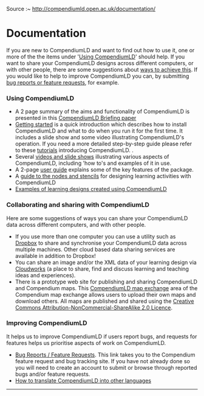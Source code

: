 
Source :~ <http://compendiumld.open.ac.uk/documentation/>

# Documentation

If you are new to CompendiumLD and want to find out how to use it, one or more of the the items under '[Using CompendiumLD](#using)' should help. If you want to share your CompendiumLD designs across different computers, or with other people, there are some suggestions about [ways to achieve this](#collaborateshare "Collaborating and sharing with CompendiumLD"). If you would like to help to improve CompendiumLD you can, by submitting [bug reports or feature requests](#improve "Improving CompendiumLD"), for example.

### <a name="using" id="using"></a> Using CompendiumLD

*   A 2 page summary of the aims and functionality of CompendiumLD is presented in this [CompendiumLD Briefing paper](../documentation/version1.0/QuickRefGuides/CompendiumLD-briefing-paper.pdf)
*   [Getting started](../gettingstarted.html) is a quick introduction which describes how to install CompendiumLD and what to do when you run it for the first time. It includes a slide show and some video illustrating CompendiumLD's operation. If you need a more detailed step-by-step guide please refer to these [tutorials](../documentation/version1.0/tutorials/) introducing CompendiumLD. .
*   Several [videos and slide shows](../documentation/version1.0/videos/) illustrating various aspects of CompendiumLD, including 'how to's and examples of it in use.
*   A 2-page [user guide](../documentation/version1.0/QuickRefGuides/userguide.pdf) explains some of the key features of the package.
*   A [guide to the nodes and stencils](../documentation/version1.0/QuickRefGuides/stencilsAndNodes/) for designing learning activities with CompendiumLD
*   [Examples of learning designs created using CompendiumLD](../documentation/examples)

### <a name="collaborateshare" id="collaborateshare"></a> Collaborating and sharing with CompendiumLD

Here are some suggestions of ways you can share your CompendiumLD data across different computers, and with other people.

*   If you use more than one computer you can use a utility such as [Dropbox](https://www.dropbox.com/) to share and synchronise your CompendiumLD data across multiple machines. Other cloud based data sharing services are available in addition to Dropbox!
*   You can share an image and/or the XML data of your learning design via [Cloudworks](http://cloudworks.ac.uk/cloud/view/3687) (a place to share, find and discuss learning and teaching ideas and experiences).
*   There is a <span class="warning">prototype</span> web site for publishing and sharing CompendiumLD and Compendium maps. This [CompendiumLD map exchange](http://compendium.open.ac.uk/moodle/course/view.php?id=7) area of the Compendium map exchange allows users to upload their own maps and download others. All maps are published and shared using the [Creative Commons Attribution-NonCommercial-ShareAlike 2.0 Licence](https://creativecommons.org/licenses/by-nc-sa/2.0/uk/).

### <a name="improve" id="improve"></a> Improving CompendiumLD

It helps us to improve CompendiumLD if users report bugs, and requests for features helps us prioritise aspects of work on CompendiumLD.

*   [Bug Reports / Feature Requests](http://compendium.open.ac.uk/bugzilla/enter_bug.cgi?product=CompendiumLD).
    This link takes you to the Compendium feature request and bug tracking site. If you have not already done so you will need to create an account to submit or browse through reported bugs and/or feature requests.
*   [How to translate CompendiumLD into other languages](../documentation/translation/)

---
